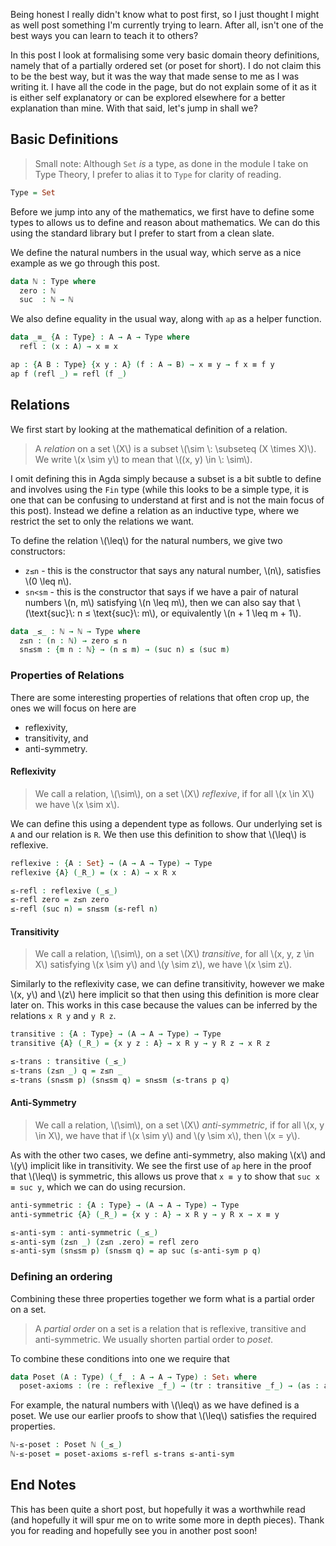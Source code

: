 Being honest I really didn't know what to post first, so I just thought I might as well post something I'm currently trying to learn. After all, isn't one of the best ways you can learn to teach it to others?

In this post I look at formalising some very basic domain theory definitions, namely that of a partially ordered set (or poset for short). I do not claim this to be the best way, but it was the way that made sense to me as I was writing it. I have all the code in the page, but do not explain some of it as it is either self explanatory or can be explored elsewhere for a better explanation than mine. With that said, let's jump in shall we?

## Basic Definitions

> Small note: Although `Set` _is_ a type, as done in the module I take on Type Theory, I prefer to alias it to `Type` for clarity of reading.
```agda
Type = Set
```


Before we jump into any of the mathematics, we first have to define some types to allows us to define and reason about mathematics. We can do this using the standard library but I prefer to start from a clean slate.

We define the natural numbers in the usual way, which serve as a nice example as we go through this post.
```agda
data ℕ : Type where
  zero : ℕ
  suc  : ℕ → ℕ
```

We also define equality in the usual way, along with `ap` as a helper function.
```agda
data _≡_ {A : Type} : A → A → Type where
  refl : (x : A) → x ≡ x

ap : {A B : Type} {x y : A} (f : A → B) → x ≡ y → f x ≡ f y
ap f (refl _) = refl (f _)
```

## Relations

We first start by looking at the mathematical definition of a relation.

> A _relation_ on a set \\(X\\) is a subset \\(\sim \\: \subseteq (X \times X)\\). We write \\(x \sim y\\) to mean that \\((x, y) \in \\: \sim\\).

I omit defining this in Agda simply because a subset is a bit subtle to define and involves using the `Fin` type (while this looks to be a simple type, it is one that can be confusing to understand at first and is not the main focus of this post). Instead we define a relation as an inductive type, where we restrict the set to only the relations we want.

To define the relation \\(\leq\\) for the natural numbers, we give two constructors:

- `z≤n` - this is the constructor that says any natural number, \\(n\\), satisfies \\(0 \leq n\\).
- `sn<sm` - this is the constructor that says if we have a pair of natural numbers \\(n, m\\) satisfying \\(n \leq m\\), then we can also say that \\(\text{suc}\\: n ≤ \text{suc}\\: m\\), or equivalently \\(n + 1 \leq m + 1\\).

```agda
data _≤_ : ℕ → ℕ → Type where
  z≤n : (n : ℕ) → zero ≤ n
  sn≤sm : {m n : ℕ} → (n ≤ m) → (suc n) ≤ (suc m)
```

### Properties of Relations

There are some interesting properties of relations that often crop up, the ones we will focus on here are

- reflexivity,
- transitivity, and
- anti-symmetry.

#### Reflexivity

> We call a relation, \\(\sim\\), on a set \\(X\\) _reflexive_, if for all \\(x \in X\\) we have \\(x \sim x\\).

We can define this using a dependent type as follows. Our underlying set is `A` and our relation is `R`. We then use this definition to show that \\(\leq\\) is reflexive.

```agda
reflexive : {A : Set} → (A → A → Type) → Type
reflexive {A} (_R_) = (x : A) → x R x

≤-refl : reflexive (_≤_)
≤-refl zero = z≤n zero
≤-refl (suc n) = sn≤sm (≤-refl n)
```

#### Transitivity

> We call a relation, \\(\sim\\), on a set \\(X\\) _transitive_, for all \\(x, y, z \in X\\) satisfying \\(x \sim y\\) and \\(y \sim z\\), we have \\(x \sim z\\).

Similarly to the reflexivity case, we can define transitivity, however we make \\(x, y\\) and \\(z\\) here implicit so that then using this definition is more clear later on. This works in this case because the values can be inferred by the relations `x R y` and `y R z`. 
```agda
transitive : {A : Type} → (A → A → Type) → Type
transitive {A} (_R_) = {x y z : A} → x R y → y R z → x R z

≤-trans : transitive (_≤_)
≤-trans (z≤n _) q = z≤n _
≤-trans (sn≤sm p) (sn≤sm q) = sn≤sm (≤-trans p q)
```

#### Anti-Symmetry

> We call a relation, \\(\sim\\), on a set \\(X\\) _anti-symmetric_, if for all \\(x, y \in X\\), we have that if \\(x \sim y\\) and \\(y \sim x\\), then \\(x = y\\).

As with the other two cases, we define anti-symmetry, also making \\(x\\) and \\(y\\) implicit like in transitivity. We see the first use of `ap` here in the proof that \\(\leq\\) is symmetric, this allows us prove that `x ≡ y` to show that `suc x ≡ suc y`, which we can do using recursion.

```agda
anti-symmetric : {A : Type} → (A → A → Type) → Type
anti-symmetric {A} (_R_) = {x y : A} → x R y → y R x → x ≡ y

≤-anti-sym : anti-symmetric (_≤_)
≤-anti-sym (z≤n _) (z≤n .zero) = refl zero
≤-anti-sym (sn≤sm p) (sn≤sm q) = ap suc (≤-anti-sym p q)
```

### Defining an ordering

Combining these three properties together we form what is a partial order on a set.

> A _partial order_ on a set is a relation that is reflexive, transitive and anti-symmetric. We usually shorten partial order to _poset_.

To combine these conditions into one we require that
```agda
data Poset (A : Type) (_f_ : A → A → Type) : Set₁ where
  poset-axioms : (re : reflexive _f_) → (tr : transitive _f_) → (as : anti-symmetric _f_) → Poset A (_f_)
```

For example, the natural numbers with \\(\leq\\) as we have defined is a poset. We use our earlier proofs to show that \\(\leq\\) satisfies the required properties.

```agda
ℕ-≤-poset : Poset ℕ (_≤_)
ℕ-≤-poset = poset-axioms ≤-refl ≤-trans ≤-anti-sym
```
## End Notes

This has been quite a short post, but hopefully it was a worthwhile read (and hopefully it will spur me on to write some more in depth pieces). Thank you for reading and hopefully see you in another post soon!
